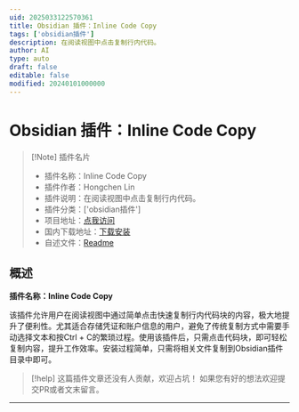 ```yaml
---
uid: 2025033122570361
title: Obsidian 插件：Inline Code Copy
tags: ['obsidian插件']
description: 在阅读视图中点击复制行内代码。
author: AI
type: auto
draft: false
editable: false
modified: 20240101000000
---
```


# Obsidian 插件：Inline Code Copy

> [!Note] 插件名片
> - 插件名称：Inline Code Copy
> - 插件作者：Hongchen Lin
> - 插件说明：在阅读视图中点击复制行内代码。
> - 插件分类：['obsidian插件']
> - 项目地址：[点我访问](https://github.com/lhinxue/obsidian-inline-code-copy-plugin)
> - 国内下载地址：[下载安装](https://pkmer.cn/products/plugin/pluginMarket/?inline-code-copy)
> - 自述文件：[Readme](https://ghproxy.net/https://raw.githubusercontent.com/lhinxue/obsidian-inline-code-copy-plugin/master/README.md)



## 概述

**插件名称：Inline Code Copy**

该插件允许用户在阅读视图中通过简单点击快速复制行内代码块的内容，极大地提升了便利性。尤其适合存储凭证和账户信息的用户，避免了传统复制方式中需要手动选择文本和按Ctrl + C的繁琐过程。使用该插件后，只需点击代码块，即可轻松复制内容，提升工作效率。安装过程简单，只需将相关文件复制到Obsidian插件目录中即可。


> [!help] 
> 这篇插件文章还没有人贡献，欢迎占坑！
> 如果您有好的想法欢迎提交PR或者文末留言。
> 

---



